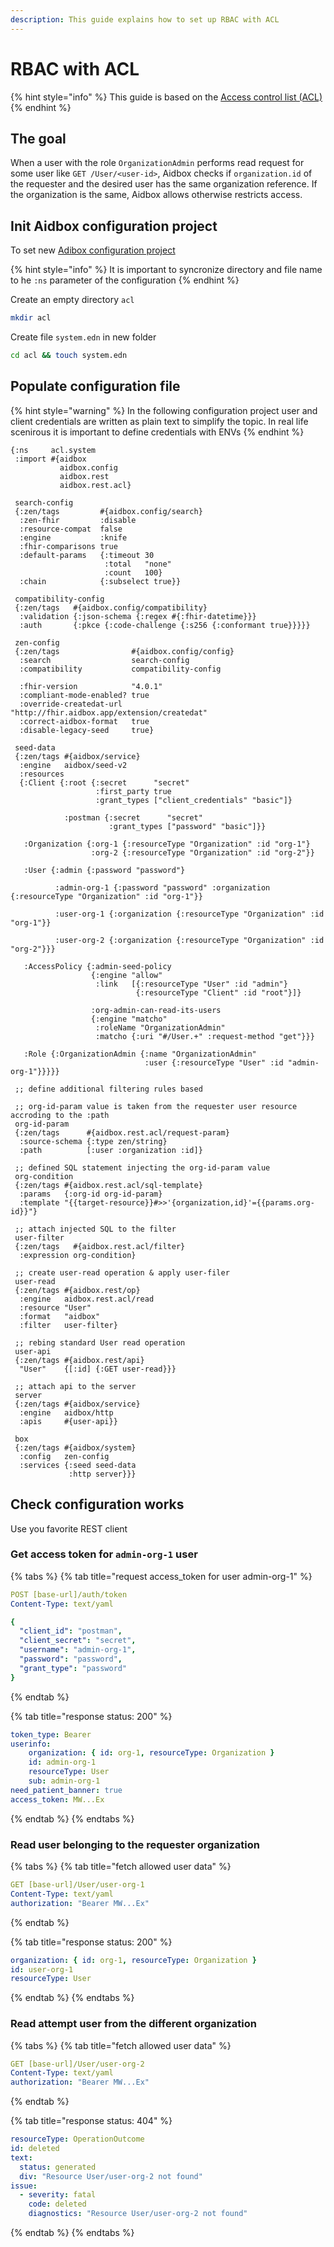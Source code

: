 ```yaml
---
description: This guide explains how to set up RBAC with ACL
---
```


# RBAC with ACL

{% hint style="info" %}
This guide is based on the [Access control list (ACL)](../../security/acl.md)
{% endhint %}

## The goal

When a user with the role `OrganizationAdmin` performs read request for some user like `GET /User/<user-id>`, Aidbox checks if `organization.id` of the requester and the desired user has the same organization reference. If the organization is the same, Aidbox allows otherwise restricts access.

## Init Aidbox configuration project

To set new [Adibox configuration project](../../../../aidbox-configuration/aidbox-zen-lang-project/)

{% hint style="info" %}
It is important to syncronize directory and file name to he `:ns` parameter of the configuration
{% endhint %}

Create an empty directory `acl`

```bash
mkdir acl 
```

Create file `system.edn` in new folder

```bash
cd acl && touch system.edn
```

## Populate configuration file

{% hint style="warning" %}
In the following configuration project user and client credentials are written as plain text to simplify the topic. In real life scenirous it is important to define credentials with ENVs
{% endhint %}

```edn
{:ns     acl.system
 :import #{aidbox
           aidbox.config
           aidbox.rest
           aidbox.rest.acl}

 search-config
 {:zen/tags         #{aidbox.config/search}
  :zen-fhir         :disable
  :resource-compat  false
  :engine           :knife
  :fhir-comparisons true
  :default-params   {:timeout 30
                     :total   "none"
                     :count   100}
  :chain            {:subselect true}}

 compatibility-config
 {:zen/tags   #{aidbox.config/compatibility}
  :validation {:json-schema {:regex #{:fhir-datetime}}}
  :auth       {:pkce {:code-challenge {:s256 {:conformant true}}}}}

 zen-config
 {:zen/tags                #{aidbox.config/config}
  :search                  search-config
  :compatibility           compatibility-config

  :fhir-version            "4.0.1"
  :compliant-mode-enabled? true
  :override-createdat-url  "http://fhir.aidbox.app/extension/createdat"
  :correct-aidbox-format   true
  :disable-legacy-seed     true}

 seed-data
 {:zen/tags #{aidbox/service}
  :engine   aidbox/seed-v2
  :resources
  {:Client {:root {:secret      "secret"
                   :first_party true
                   :grant_types ["client_credentials" "basic"]}

            :postman {:secret      "secret"
                      :grant_types ["password" "basic"]}}

   :Organization {:org-1 {:resourceType "Organization" :id "org-1"}
                  :org-2 {:resourceType "Organization" :id "org-2"}}

   :User {:admin {:password "password"}

          :admin-org-1 {:password "password" :organization {:resourceType "Organization" :id "org-1"}}

          :user-org-1 {:organization {:resourceType "Organization" :id "org-1"}}

          :user-org-2 {:organization {:resourceType "Organization" :id "org-2"}}}

   :AccessPolicy {:admin-seed-policy
                  {:engine "allow"
                   :link   [{:resourceType "User" :id "admin"}
                            {:resourceType "Client" :id "root"}]}

                  :org-admin-can-read-its-users
                  {:engine "matcho"
                   :roleName "OrganizationAdmin"
                   :matcho {:uri "#/User.+" :request-method "get"}}}

   :Role {:OrganizationAdmin {:name "OrganizationAdmin"
                              :user {:resourceType "User" :id "admin-org-1"}}}}}

 ;; define additional filtering rules based

 ;; org-id-param value is taken from the requester user resource accroding to the :path
 org-id-param
 {:zen/tags      #{aidbox.rest.acl/request-param}
  :source-schema {:type zen/string}
  :path          [:user :organization :id]}

 ;; defined SQL statement injecting the org-id-param value 
 org-condition
 {:zen/tags #{aidbox.rest.acl/sql-template}
  :params   {:org-id org-id-param}
  :template "{{target-resource}}#>>'{organization,id}'={{params.org-id}}"}

 ;; attach injected SQL to the filter 
 user-filter
 {:zen/tags   #{aidbox.rest.acl/filter}
  :expression org-condition}

 ;; create user-read operation & apply user-filer
 user-read
 {:zen/tags #{aidbox.rest/op}
  :engine   aidbox.rest.acl/read
  :resource "User"
  :format   "aidbox"
  :filter   user-filter}

 ;; rebing standard User read operation
 user-api
 {:zen/tags #{aidbox.rest/api}
  "User"    {[:id] {:GET user-read}}}

 ;; attach api to the server
 server
 {:zen/tags #{aidbox/service}
  :engine   aidbox/http
  :apis     #{user-api}}

 box
 {:zen/tags #{aidbox/system}
  :config   zen-config
  :services {:seed seed-data
             :http server}}}
```

## Check configuration works

Use you favorite REST client

### Get access token for `admin-org-1` user

{% tabs %}
{% tab title="request access_token for user admin-org-1" %}
```yaml
POST [base-url]/auth/token
Content-Type: text/yaml

{
  "client_id": "postman",
  "client_secret": "secret",
  "username": "admin-org-1",
  "password": "password",
  "grant_type": "password"
}
```
{% endtab %}

{% tab title="response status: 200" %}
```yaml
token_type: Bearer
userinfo:
    organization: { id: org-1, resourceType: Organization }
    id: admin-org-1
    resourceType: User
    sub: admin-org-1
need_patient_banner: true
access_token: MW...Ex
```
{% endtab %}
{% endtabs %}

### Read user belonging to the requester organization

{% tabs %}
{% tab title="fetch allowed user data" %}
```yaml
GET [base-url]/User/user-org-1
Content-Type: text/yaml
authorization: "Bearer MW...Ex"
```
{% endtab %}

{% tab title="response status: 200" %}
```yaml
organization: { id: org-1, resourceType: Organization }
id: user-org-1
resourceType: User
```
{% endtab %}
{% endtabs %}

### Read attempt user from the different organization

{% tabs %}
{% tab title="fetch allowed user data" %}
```yaml
GET [base-url]/User/user-org-2
Content-Type: text/yaml
authorization: "Bearer MW...Ex"
```
{% endtab %}

{% tab title="response status: 404" %}
```yaml
resourceType: OperationOutcome
id: deleted
text:
  status: generated
  div: "Resource User/user-org-2 not found"
issue:
  - severity: fatal
    code: deleted
    diagnostics: "Resource User/user-org-2 not found"
```
{% endtab %}
{% endtabs %}

